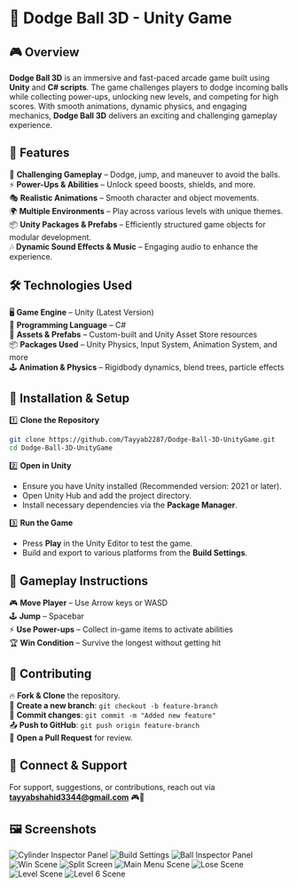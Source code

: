 # 🏀 Dodge Ball 3D - Unity Game

## 🎮 Overview
**Dodge Ball 3D** is an immersive and fast-paced arcade game built using **Unity** and **C# scripts**. The game challenges players to dodge incoming balls while collecting power-ups, unlocking new levels, and competing for high scores. With smooth animations, dynamic physics, and engaging mechanics, **Dodge Ball 3D** delivers an exciting and challenging gameplay experience.

## 🚀 Features
🎯 **Challenging Gameplay** – Dodge, jump, and maneuver to avoid the balls.  
⚡ **Power-Ups & Abilities** – Unlock speed boosts, shields, and more.  
🎭 **Realistic Animations** – Smooth character and object movements.  
🌍 **Multiple Environments** – Play across various levels with unique themes.  
📦 **Unity Packages & Prefabs** – Efficiently structured game objects for modular development.  
🎶 **Dynamic Sound Effects & Music** – Engaging audio to enhance the experience.  

## 🛠️ Technologies Used
🖥️ **Game Engine** – Unity (Latest Version)  
📝 **Programming Language** – C#  
🎨 **Assets & Prefabs** – Custom-built and Unity Asset Store resources  
📦 **Packages Used** – Unity Physics, Input System, Animation System, and more  
🕹️ **Animation & Physics** – Rigidbody dynamics, blend trees, particle effects  

## 📌 Installation & Setup
1️⃣ **Clone the Repository**  
```sh
git clone https://github.com/Tayyab2287/Dodge-Ball-3D-UnityGame.git
cd Dodge-Ball-3D-UnityGame
```
2️⃣ **Open in Unity**  
- Ensure you have Unity installed (Recommended version: 2021 or later).
- Open Unity Hub and add the project directory.
- Install necessary dependencies via the **Package Manager**.

3️⃣ **Run the Game**  
- Press **Play** in the Unity Editor to test the game.
- Build and export to various platforms from the **Build Settings**.

## 🎯 Gameplay Instructions
🎮 **Move Player** – Use Arrow keys or WASD  
🕹️ **Jump** – Spacebar  
⚡ **Use Power-ups** – Collect in-game items to activate abilities  
🏆 **Win Condition** – Survive the longest without getting hit  

## 🔧 Contributing
🔥 **Fork & Clone** the repository.  
🌱 **Create a new branch**: `git checkout -b feature-branch`  
💾 **Commit changes**: `git commit -m "Added new feature"`  
📤 **Push to GitHub**: `git push origin feature-branch`  
🔄 **Open a Pull Request** for review.  

## 🔗 Connect & Support
For support, suggestions, or contributions, reach out via **tayyabshahid3344@gmail.com** 🎮🚀

## 🖼️ Screenshots

![Cylinder Inspector Panel](https://github.com/user-attachments/assets/f2ea66be-aaa4-424e-9ad8-dc63ac1b105d)
![Build Settings](https://github.com/user-attachments/assets/e2bfa973-b01e-4611-891b-ebb640e16139)
![Ball Inspector Panel](https://github.com/user-attachments/assets/d28534fa-305a-4420-b010-a7d1ddbd8358)
![Win Scene](https://github.com/user-attachments/assets/6524efb2-a812-485c-ae29-f1675fc91a47)
![Split Screen](https://github.com/user-attachments/assets/8728b4ab-fdff-44f0-b97c-90a00999e54e)
![Main Menu Scene](https://github.com/user-attachments/assets/4ca6b599-29ef-46dd-b455-44b2170c6c21)
![Lose Scene](https://github.com/user-attachments/assets/ed3d46bb-84c2-4e99-bffb-64d644f336d0)
![Level Scene](https://github.com/user-attachments/assets/ece41b1e-da1e-4110-9fb0-33c2658022dc)
![Level 6 Scene](https://github.com/user-attachments/assets/169587b4-db7a-46dd-9941-966775d68242)

